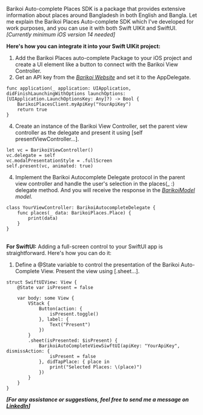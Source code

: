 Barikoi Auto-complete Places SDK is a package that provides extensive information about places around Bangladesh in both English and Bangla. Let me explain the Barikoi Places Auto-complete SDK which I've developed for work purposes, and you can use it with both Swift UIKit and SwiftUI. <i>[Currently minimum iOS version 14 needed]</i>

<B>Here's how you can integrate it into your Swift UIKit project:</B>

1. Add the Barikoi Places auto-complete Package to your iOS project and create a UI element like a button to connect with the Barikoi View Controller.
2. Get an API key from the <i><a href="https://barikoi.com/product/api">Barikoi Website</a></i> and set it to the AppDelegate.
```  
func application(_ application: UIApplication, didFinishLaunchingWithOptions launchOptions: [UIApplication.LaunchOptionsKey: Any]?) -> Bool {
    BarikoiPlacesClient.myApiKey("YourApiKey")
    return true
}
```
4. Create an instance of the Barikoi View Controller, set the parent view controller as the delegate and present it using [self presentViewController...].
```
let vc = BarikoiViewController()
vc.delegate = self
vc.modalPresentationStyle = .fullScreen
self.present(vc, animated: true)
```
4. Implement the Barikoi Autocomplete Delegate protocol in the parent view controller and handle the user's selection in the places(_ :) delegate method. And you will receive the response in the <i><a href="https://github.com/faysalf/BarikoiPlaces/blob/main/Sources/BarikoiPlaces/UIKit/Model/PlaceModel.swift">BarikoiModel</a> model.</i>
```
class YourViewController: BarikoiAutocompleteDelegate {
    func places(_ data: BarikoiPlaces.Place) {
        print(data)
    }
}
```

<br><B>For SwiftUI:</B>
Adding a full-screen control to your SwiftUI app is straightforward. Here's how you can do it:

1. Define a @State variable to control the presentation of the Barikoi Auto-Complete View.
Present the view using [.sheet…].
```
struct SwiftUIView: View {
    @State var isPresent = false
    
    var body: some View {
        VStack {
            Button(action: {
                isPresent.toggle()
            }, label: {
                Text("Present")
            })
        }
        .sheet(isPresented: $isPresent) {
            BarikoiAutoCompleteViewSiwftUI(apiKey: "YourApiKey", dismissAction: {
                isPresent = false
            }, didTapPlace: { place in
                print("Selected Places: \(place)")
            })
        }
    }
}
```

<B><i>[For any assistance or suggestions, feel free to send me a message on <a href="https://www.linkedin.com/in/faysalf/">LinkedIn</a>]</i></B>
